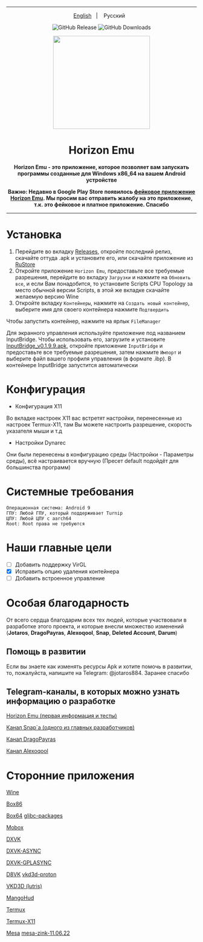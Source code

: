 ----

<p align="center">
<a href="https://github.com/HorizonEmuTeam/Horizon-Emu/blob/main/README.md">English</a>
&nbsp;&nbsp;| &nbsp;&nbsp;
Русский
&nbsp;&nbsp;
</p>

<div align="center">

![GitHub Release](https://img.shields.io/github/v/release/HorizonEmuTeam/Horizon-Emu?label=Последняя%20версия)
![GitHub Downloads](https://img.shields.io/github/downloads/HorizonEmuTeam/Horizon-Emu/total?logo=github&label=Всего%20загрузок)

<p align="center">
	<img src="ProjectLogo.png" width="256" height="246" />  
</p>

<h1 align="center">Horizon Emu</h1>

<p align="center">
<strong>Horizon Emu - это приложение, которое позволяет вам запускать программы созданные для Windows x86_64 на вашем Android устройстве</strong>
</p>

<strong>Важно: Недавно в Google Play Store появилось [фейковое приложение Horizon Emu](https://play.google.com/store/apps/details?id=com.chahal.horiz). Мы просим вас отправить жалобу на это приложение, т.к. это фейковое и платное приложение. Спасибо</strong>

----

</div>

# Установка 

1. Перейдите во вкладку [Releases](https://github.com/HorizonEmuTeam/Horizon-Emu/releases/), откройте последний релиз, скачайте оттуда .apk и установите его, или скачайте приложение из [RuStore](https://apps.rustore.ru/app/com.antutu.ABenchMark)
2. Откройте приложение `Horizon Emu`, предоставьте все требуемые разрешения, перейдите во вкладку `Загрузки` и нажмите на `Обновить все`, и если Вам понадобится, то установите Scripts CPU Topology за место обычной версии Scripts, в этой же вкладке скачайте желаемую версию Wine
3. Откройте вкладку `Контейнеры`, нажмите на `Создать новый контейнер`, выберите имя для своего контейнера нажмите `Подтвердить`

Чтобы запустить контейнер, нажмите на ярлык `FileManager`

Для экранного управления используйте приложение под названием InputBridge. Чтобы использовать его, загрузите и установите [InputBridge_v0.1.9.9.apk](https://raw.githubusercontent.com/HorizonEmuTeam/Horizon-Emu/main/InputBridge_v0.1.9.9.apk), откройте приложение `InputBridge` и предоставьте все требуемые разрешения, затем нажмите `Импорт` и выберите файл вашего профиля управления (в формате .ibp).
В контейнере InputBridge запустится автоматически

# Конфигурация
* Конфигурация X11 

Во вкладке настроек X11 вас встретят настройки, перенесенные из настроек Termux-X11, там Вы можете настроить разрешение, скорость указателя мыши и т.д

* Настройки Dynarec

Они были перенесены в конфигурацию среды (Настройки - Параметры среды), всё настраивается вручную
(Пресет default подойдёт для большинства программ)

# Системные требования

```
Операционная система: Android 9
ГПУ: Любой ГПУ, который поддерживает Turnip
ЦПУ: Любой ЦПУ с aarch64
Root: Root права не требуются
```

# Наши главные цели

- [ ] Добавить поддержку VirGL
- [x] Исправить опцию удаления контейнера
- [ ] Добавить встроенное управление

# Особая благодарность

От всего сердца благодарим всех тех людей, которые участвовали в разработке этого проекта, и которые внесли множество изменений (<b>Jotaros</b>, <b>DragoPayras</b>, <b>Alexoqool</b>, <b>Snap</b>, <b>Deleted Account</b>, <b>Darum</b>)

## Помощь в развитии 
Если вы знаете как изменять ресурсы Apk и хотите помочь в развитии, то, пожалуйста, напишите на Telegram: @jotaros884. Заранее спасибо

## Telegram-каналы, в которых можно узнать информацию о разработке

[Horizon Emu (первая информация и тесты)](https://t.me/HorizonEmuOfficial)

[Канал Snap`а (одного из главных разработчиков)](https://t.me/MoboxWinlatorExagear)

[Канал DragoPayras](https://t.me/DragOS_Channel)

[Канал Alexoqool](https://t.me/WinlatorRus)

# Сторонние приложения

[Wine](https://wiki.winehq.org/Licensing)

[Box86](https://github.com/ptitSeb/box86)

[Box64](https://github.com/ptitSeb/box64)
 [glibc-packages](https://github.com/termux-pacman/glibc-packages)

[Mobox](https://github.com/olegos2/mobox)

[DXVK](https://github.com/doitsujin/dxvk)

[DXVK-ASYNC](https://github.com/Sporif/dxvk-async)

[DXVK-GPLASYNC](https://gitlab.com/Ph42oN/dxvk-gplasync)

[D8VK](https://github.com/AlpyneDreams/d8vk)
 [vkd3d-proton](https://github.com/HansKristian-Work/vkd3d-proton)

[VKD3D (lutris)](https://github.com/lutris/vkd3d)

[MangoHud](https://github.com/flightlessmango/MangoHud)

[Termux](https://github.com/termux/termux-app)

[Termux-X11](https://github.com/termux/termux-x11)

[Mesa](https://docs.mesa3d.org/license.html)
 [mesa-zink-11.06.22](https://github.com/alexvorxx/mesa-zink-11.06.22)
